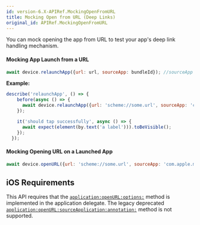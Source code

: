 ```yaml
---
id: version-6.X-APIRef.MockingOpenFromURL
title: Mocking Open from URL (Deep Links)
original_id: APIRef.MockingOpenFromURL
---
```


You can mock opening the app from URL to test your app's deep link handling mechanism.

#### Mocking App Launch from a URL

```js
await device.relaunchApp({url: url, sourceApp: bundleId}); //sourceApp is optional
```

**Example:**

```js
describe('relaunchApp', () => {
    before(async () => {
      await device.relaunchApp({url: 'scheme://some.url', sourceApp: 'com.apple.mobilesafari'});
    });

    it('should tap successfully', async () => {
      await expect(element(by.text('a label'))).toBeVisible();
    });
  });
```

#### Mocking Opening URL on a Launched App
```js
await device.openURL({url: 'scheme://some.url', sourceApp: 'com.apple.mobilesafari'});
```

## iOS Requirements

This API requires that the [`application:openURL:options:`](https://developer.apple.com/documentation/uikit/uiapplicationdelegate/1623112-application?language=objc) method is implemented in the application delegate. The legacy deprecated [`application:openURL:sourceApplication:annotation:`](https://developer.apple.com/documentation/uikit/uiapplicationdelegate/1623073-application?language=objc) method is not supported.
